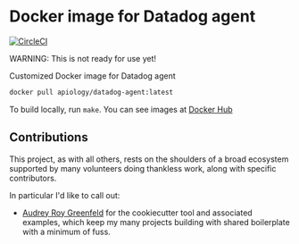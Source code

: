 # Docker image for Datadog agent

[![CircleCI](https://circleci.com/gh/apiology/docker-datadog-agent.svg?style=svg)](https://circleci.com/gh/apiology/docker-datadog-agent)

WARNING: This is not ready for use yet!

Customized Docker image for Datadog agent

```sh
docker pull apiology/datadog-agent:latest
```

To build locally, run `make`.  You can see images at
[Docker Hub](https://hub.docker.com/repository/docker/apiology/datadog-agent)

## Contributions

This project, as with all others, rests on the shoulders of a broad
ecosystem supported by many volunteers doing thankless work, along
with specific contributors.

In particular I'd like to call out:

* [Audrey Roy Greenfeld](https://github.com/audreyfeldroy) for the
  cookiecutter tool and associated examples, which keep my many
  projects building with shared boilerplate with a minimum of fuss.
